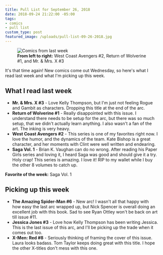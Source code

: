 ```yaml
---
title: Pull List for September 26, 2018
date: 2018-09-24 21:22:00 -05:00
tags:
- comics
- pull list
custom_type: post
featured_image: /uploads/pull-list-09-26-2018.jpg
---
```


<figure class="extendout">
  <img src="{{ site.url }}/uploads/pull-list-09-26-2018.jpg" alt="Comics from last week">
  <figcaption><strong>From left to right:</strong> West Coast Avengers #2, Return of Wolverine #1, and Mr. & Mrs. X #3</figcaption>
</figure>

It's that time again! New comics come out Wednesday, so here's what I read last week and what I'm picking up this week.

## What I read last week

- **Mr. & Mrs. X #3** - Love Kelly Thompson, but I'm just not feeling Rogue and Gambit as characters. Dropping this title at the end of the arc.
- **Return of Wolverine #1** - Really disappointed with this issue. I understand there needs to be setup for the arc, but there was so much setup, that we didn't actually learn anything. I also wasn't a fan of the art. The inking is very heavy.
- **West Coast Avengers #2** - This series is one of my favorites right now. I love the humor, and the dynamics of the team. Kate Bishop is a great character, and her moments with Clint were well written and endearing.
- **Saga Vol. 1** - Brian K. Vaughan can do no wrong. After reading his Paper Girls series and loving it, I heard Saga was good and should give it a try. Holy crap! This series is amazing. I love it! RIP to my wallet while I buy the other 8 volumes to catch up. 

**Favorite of the week:** Saga Vol. 1

## Picking up this week

- **The Amazing Spider-Man #6** - New arc! I wasn't all that happy with how easy the last arc wrapped up, but Nick Spencer is overall doing an excellent job with this book. Sad to see Ryan Ottley won't be back on art till issue #11.
- **Jessica Jones #3** - Love how Kelly Thompson has been writing Jessica. This is the last issue of this arc, and I'll be picking up the trade when it comes out too.
- **X-Men: Red #8** - Seriously thinking of framing the cover of this issue. Laura looks badass. Tom Taylor keeps doing great with this title. I hope the other X-titles don't mess with this one.
